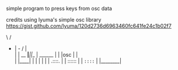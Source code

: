 simple program to press keys from osc data

credits 
using lyuma's simple osc library https://gist.github.com/lyuma/120d2736d6963460fc641fe24c1b02f7


  \   /
  - | - 
  / | \
    |
    |   __
  __|___||__
  | ______ |
  | |osc | |  
  | |____| |
  |        |
  |        |
  | .::::. |
  | :::::: |
  | `::::` |
  |________|
